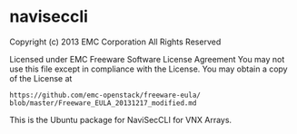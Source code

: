 naviseccli
==========

Copyright (c) 2013 EMC Corporation All Rights Reserved

Licensed under EMC Freeware Software License Agreement You may not use this file except in compliance with the License. You may obtain a copy of the License at

    https://github.com/emc-openstack/freeware-eula/
    blob/master/Freeware_EULA_20131217_modified.md


This is the Ubuntu package for NaviSecCLI for VNX Arrays.
